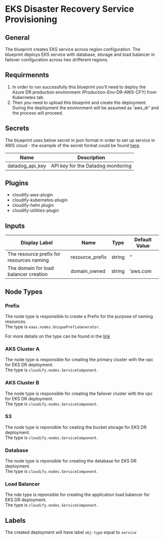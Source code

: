 # EKS Disaster Recovery Service Provisioning

## General

The blueprint creates EKS service across region configuration. The blueprint deploys EKS service with database, storage and load balancer in failover conifguration across two drifferent regions. 

## Requirmennts

1. In order to run successfully this blueprint you'll need to deploy the Azure DR production environment (Production-Env-DR-AWS-CFY) from Kubernetes tab.
2. Then you need to upload this blueprint and create the deployment. During the deployment the environment will be assumed as 'aws_dr' and the process will proceed.

## Secrets

The blueprint uses below secret in json format in order to set up service in AWS cloud - the example of the secret format could be found [here](https://github.com/cloudify-community/eaas-example/blob/master/secret.json).

| Name                  | Description                        |
| --------------------- | ---------------------------------- |
| datadog_api_key       | API key for the Datadog monitoring |


## Plugins

* cloudify-aws-plugin
* cloudify-kubernetes-plugin
* cloudify-helm plugin
* cloudify-utilities-plugin

## Inputs

| Display Label                            | Name                | Type              | Default Value                                    |
| ---------------------------------------- | ------------------- | ----------------- | ------------------------------------------------ |
| The resource prefix for resources naming | resource_prefix     | string            | ''                                               |
| The domain for load balancer creation    | domain_owned        | string            | 'aws.com                                         |

## Node Types

### Prefix
The node type is responsible to create a Prefix for the purpose of naming resources.\
The type is `eaas.nodes.UniquePrefixGenerator`.

For more details on the type can be found in the [link](https://github.com/cloudify-community/eaas-example/blob/master/utils/custom_types.yaml)

### AKS Cluster A
The node type is responsible for creating the primary cluster with the vpc for EKS DR deployment.\
The type is `cloudify.nodes.ServiceComponent`.

### AKS Cluster B
The node type is responsible for creating the failover cluster with the vpc for EKS DR deployment.\
The type is `cloudify.nodes.ServiceComponent`.

### S3 
The node type is reponsible for ceating the bucket storage for EKS DR deployment.\
The type is `cloudify.nodes.ServiceComponent`.

### Database
The node type is reponsible for creating the database for EKS DR deployment.\
The type is `cloudify.nodes.ServiceComponent`.

### Load Balancer
The nde type is reponsible for creating the application load balancer for EKS DR deployment.\
The type is `cloudify.nodes.ServiceComponent`.

## Labels

The created deployment will have label `obj-type` equal to `service`